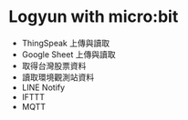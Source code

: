 # Logyun with micro:bit
* ThingSpeak 上傳與讀取
* Google Sheet 上傳與讀取
* 取得台灣股票資料
* 讀取環境觀測站資料
* LINE Notify
* IFTTT
* MQTT
